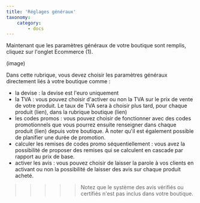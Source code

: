 ```yaml
---
title: 'Réglages généraux'
taxonomy:
    category:
        - docs
---
```


Maintenant que les paramètres généraux de votre boutique sont remplis, cliquez sur l'onglet Ecommerce (1). 

(image)

Dans cette rubrique, vous devez choisir les paramètres généraux directement liés à votre boutique comme : 

* la devise : la devise est l'euro uniquement
* la TVA : vous pouvez choisir d'activer ou non la TVA sur le prix de vente de votre produit. Le taux de TVA sera à choisir plus tard, pour chaque produit (lien), dans la rubrique boutique (lien)
* les codes promos : vous pouvez choisir de fonctionner avec des codes promotionnels que vous pourrez ensuite renseigner dans chaque produit (lien) depuis votre boutique. À noter qu'il est également possible de planifier une durée de promotion.
* calculer les remises de codes promo séquentiellement : vous avez la possibilité de proposer des remises qui se calculent en cascade par rapport au prix de base.  
* activer les avis : vous pouvez choisir de laisser la parole à vos clients en activant ou non la possibilité de laisser des avis sur chaque produit acheté. 

>>>>> Notez que le système des avis vérifiés ou certifiés n'est pas inclus dans votre boutique. 